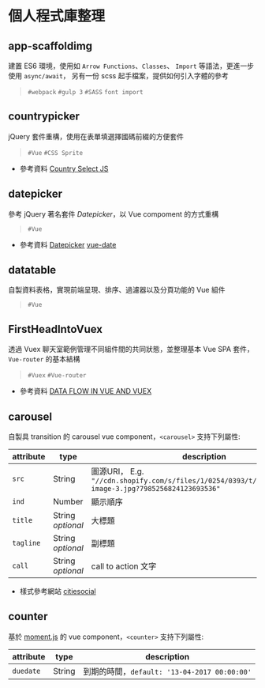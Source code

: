 # 個人程式庫整理
## app-scaffoldimg
  建置 ES6 環境，使用如 `Arrow Functions`、`Classes`、 `Import` 等語法，更進一步使用 `async/await`，
  另有一份 scss 起手檔案，提供如何引入字體的參考
  > `#webpack` `#gulp 3` `#SASS` `font import`

## countrypicker
  jQuery 套件重構，使用在表單填選擇國碼前綴的方便套件
  > `#Vue` `#CSS Sprite`
  + 參考資料
  [Country Select JS](https://github.com/mrmarkfrench/country-select-js)

## datepicker
  參考 jQuery 著名套件 *Datepicker*，以 Vue compoment 的方式重構
  > `#Vue`
  + 參考資料
  [Datepicker](https://jqueryui.com/datepicker/)
  [vue-date](http://www.showonne.com/vue-date/dist/browser/)

## datatable
  自製資料表格，實現前端呈現、排序、過濾器以及分頁功能的 Vue 組件
  > `#Vue`

## FirstHeadIntoVuex
  透過 Vuex 聊天室範例管理不同組件間的共同狀態，並整理基本 Vue SPA 套件，`Vue-router` 的基本結構
  > `#Vuex` `#Vue-router`
  + 參考資料
  [DATA FLOW IN VUE AND VUEX](https://benjaminlistwon.com/blog/data-flow-in-vue-and-vuex/)

## carousel
  自製具 transition 的 carousel vue component，`<carousel>` 支持下列屬性:

| attribute | type | description
| --- | --- | ---
| `src` | String | 圖源URI， E.g. `"//cdn.shopify.com/s/files/1/0254/0393/t/5/assets/slide-image-3.jpg?7985256824123693536"`
| `ind` | Number | 顯示順序
| `title` | String *optional* | 大標題
| `tagline` | String *optional* | 副標題
| `call` | String *optional* | call to action 文字

  + 樣式參考網站
  [citiesocial](http://www.citiesocial.com/)

## counter
  基於 [moment.js](http://momentjs.com/) 的 vue component，`<counter>` 支持下列屬性:

| attribute | type | description
| --- | --- | ---
| `duedate` | String | 到期的時間，`default: '13-04-2017 00:00:00'`
